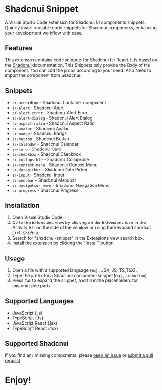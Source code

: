 # Shadcnui Snippet

A Visual Studio Code extension for Shadcnui UI components snippets. Quickly insert reusable code snippets for Shadcnui components, enhancing your development workflow with ease.

## Features

This extension contains code snippets for Shadcnui for React. It is based on the [Shadcnui](https://shadcnui.com/) documentation. This Snippets only provide the Body of the component. You can add the props according to your need. Also Need to import the component from Shadcnui.

## Snippets

-   `sc-accordion` - Shadcnui Container component
-   `sc-alert` - Shadcnui Alert
-   `sc-alert-error` - Shadcnui Alert Error
-   `sc-alert-dialog` - Shadcnui Alert Dialog
-   `sc-aspect-ratio` - Shadcnui Aspect Ratio
-   `sc-avatar` - Shadcnui Avatar
-   `sc-badge` - Shadcnui Badge
-   `sc-button` - Shadcnui Button
-   `sc-calendar` - Shadcnui Calendar
-   `sc-card` - Shadcnui Card
-   `sc-checkbox` - Shadcnui Checkbox
-   `sc-collapsible` - Shadcnui Collapsible
-   `sc-context-menu` - Shadcnui Context Menu
-   `sc-datepicker` - Shadcnui Date Picker
-   `sc-input` - Shadcnui Input
-   `sc-menubar` - Shadcnui Menubar
-   `sc-navigation-menu` - Shadcnui Navigation Menu
-   `sc-progress` - Shadcnui Progress

## Installation

1. Open Visual Studio Code.
2. Go to the Extensions view by clicking on the Extensions icon in the Activity Bar on the side of the window or using the keyboard shortcut `Ctrl+Shift+X`.
3. Search for "shadcnui-snippet" in the Extensions view search box.
4. Install the extension by clicking the "Install" button.

## Usage

1. Open a file with a supported language (e.g., JSX, JS, TS,TSX).
2. Type the prefix for a Shadcnui component snippet (e.g., `sc-button`).
3. Press `Tab` to expand the snippet, and fill in the placeholders for customizable parts.

## Supported Languages

-   JavaScript (.js)
-   TypeScript (.ts)
-   JavaScript React (.jsx)
-   TypeScript React (.tsx)

## Supported Shadcnui

If you find any missing components, please [open an issue](https://github.com/emranweb/shadcnui-snippet.git) or [submit a pull request](https://github.com/emranweb/shadcnui-snippet.git).

# Enjoy!

